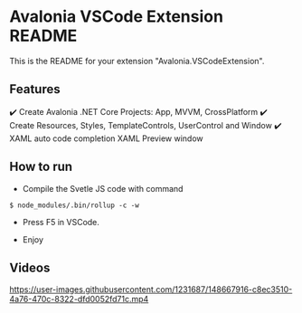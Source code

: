 # Avalonia VSCode Extension README

This is the README for your extension "Avalonia.VSCodeExtension". 

## Features

:heavy_check_mark: Create Avalonia .NET Core Projects: App, MVVM, CrossPlatform
:heavy_check_mark: Create Resources, Styles, TemplateControls, UserControl and Window
:heavy_check_mark: XAML auto code completion 
 XAML Preview window

## How to run

* Compile the Svetle JS code with command
```
$ node_modules/.bin/rollup -c -w
```

* Press F5 in VSCode.

* Enjoy

## Videos

https://user-images.githubusercontent.com/1231687/148667916-c8ec3510-4a76-470c-8322-dfd0052fd71c.mp4

